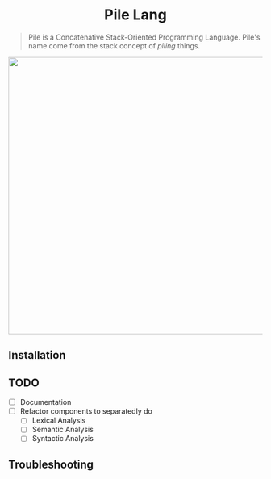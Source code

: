 # <h1 align="center">Pile Lang</h1>

> Pile is a Concatenative Stack-Oriented Programming Language. Pile's name come from the stack concept of _piling_ things.

<p align="center">
  <img src="https://user-images.githubusercontent.com/43689101/190835774-636bfea5-c2c9-49a3-962a-b806c244dff0.png" width="550">
</p>

## Installation

## TODO

- [ ] Documentation
- [ ] Refactor components to separatedly do
  - [ ] Lexical Analysis
  - [ ] Semantic Analysis
  - [ ] Syntactic Analysis

## Troubleshooting

